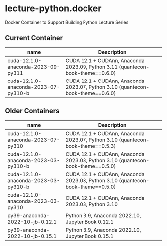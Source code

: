# lecture-python.docker

Docker Container to Support Building Python Lecture Series

## Current Container

| name | Description |
|------|-------------|
| cuda-12.1.0-anaconda-2023-09-py311 | CUDA 12.1 + CUDAnn, Anaconda 2023.09, Python 3.11 (quantecon-book-theme==0.6.0) |
| cuda-12.1.0-anaconda-2023-07-py310-b | CUDA 12.1 + CUDAnn, Anaconda 2023.07, Python 3.10 (quantecon-book-theme==0.6.0) |


## Older Containers

| name | Description |
|------|-------------|
| cuda-12.1.0-anaconda-2023-07-py310 | CUDA 12.1 + CUDAnn, Anaconda 2023.07, Python 3.10 (quantecon-book-theme==0.5.3) |
| cuda-12.1.0-anaconda-2023-03-py310-b | CUDA 12.1 + CUDAnn, Anaconda 2023.03, Python 3.10 (quantecon-book-theme==0.5.0) | 
| cuda-12.1.0-anaconda-2023-03-py310-b | CUDA 12.1 + CUDAnn, Anaconda 2023.03, Python 3.10 (quantecon-book-theme==0.5.0) |
| cuda-12.1.0-anaconda-2023-03-py310 | CUDA 12.1 + CUDAnn, Anaconda 2023.03, Python 3.10 |
| py39-anaconda-2022-10-jb-0.12.1 | Python 3.9, Anaconda 2022.10, Jupyter Book 0.12.1 |
| py39-anaconda-2022-10-jb-0.15.1 | Python 3.9, Anaconda 2022.10, Jupyter Book 0.15.1 |
